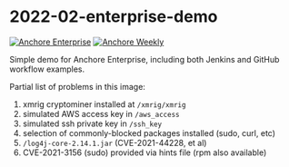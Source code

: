 # 2022-02-enterprise-demo 

[![Anchore Enterprise](https://github.com/pvnovarese/2022-02-enterprise-demo/actions/workflows/anchore-enterprise.yaml/badge.svg)](https://github.com/pvnovarese/2022-02-enterprise-demo/actions/workflows/anchore-enterprise.yaml) [![Anchore Weekly](https://github.com/pvnovarese/2022-02-enterprise-demo/actions/workflows/anchore-weekly.yaml/badge.svg)](https://github.com/pvnovarese/2022-02-enterprise-demo/actions/workflows/anchore-weekly.yaml)

Simple demo for Anchore Enterprise, including both Jenkins and GitHub workflow examples.

Partial list of problems in this image:

1. xmrig cryptominer installed at `/xmrig/xmrig`
2. simulated AWS access key in `/aws_access`
3. simulated ssh private key in `/ssh_key`
4. selection of commonly-blocked packages installed (sudo, curl, etc)
5. `/log4j-core-2.14.1.jar` (CVE-2021-44228, et al)
6. CVE-2021-3156 (sudo) provided via hints file (rpm also available)
